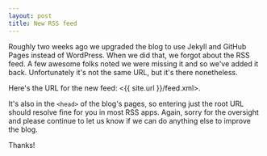 ```yaml
---
layout: post
title: New RSS feed
---
```


Roughly two weeks ago we upgraded the blog to use Jekyll and GitHub Pages instead of WordPress. When we did that, we forgot about the RSS feed. A few awesome folks noted we were missing it and so we've added it back. Unfortunately it's not the same URL, but it's there nonetheless.

Here's the URL for the new feed: <{{ site.url }}/feed.xml>.

It's also in the `<head>` of the blog's pages, so entering just the root URL should resolve fine for you in most RSS apps. Again, sorry for the oversight and please continue to let us know if we can do anything else to improve the blog.

Thanks!
